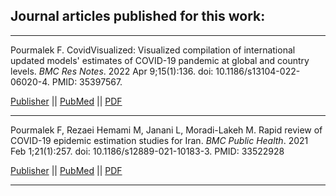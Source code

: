 ## Journal articles published for this work:

********

Pourmalek F. CovidVisualized: Visualized compilation of international updated models' estimates of COVID-19 pandemic at global and country levels. _BMC Res Notes_. 2022 Apr 9;15(1):136. doi: 10.1186/s13104-022-06020-4. PMID: 35397567.

[Publisher](https://bmcresnotes.biomedcentral.com/articles/10.1186/s13104-022-06020-4) || [PubMed](https://pubmed.ncbi.nlm.nih.gov/35397567/) || [PDF](https://github.com/pourmalek/CovidVisualizedCountry/blob/main/journal%20articles%2C%20this%20work/Pourmalek%20F%20-%20CovidVisualized%20-%20BMC%20Research%20Notes%202022.pdf) 

********

Pourmalek F, Rezaei Hemami M, Janani L, Moradi-Lakeh M. Rapid review of COVID-19 epidemic estimation studies for Iran. _BMC Public Health_. 2021 Feb 1;21(1):257. doi: 10.1186/s12889-021-10183-3. PMID: 33522928 

[Publisher](https://bmcpublichealth.biomedcentral.com/articles/10.1186/s12889-021-10183-3) || [PubMed](https://pubmed.ncbi.nlm.nih.gov/33522928/) || [PDF](https://github.com/pourmalek/CovidVisualizedGlobal/blob/main/journal%20articles%2C%20this%20work/Pourmalek%20et%20al%20-%20Rapid%20review%20of%20COVID-19%20epidemic%20estimation%20studies%20for%20Iran%20-%20BMC%20Public%20Health%202021.pdf)

********

